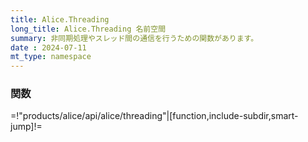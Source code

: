 ```yaml
---
title: Alice.Threading
long_title: Alice.Threading 名前空間
summary: 非同期処理やスレッド間の通信を行うための関数があります。
date : 2024-07-11
mt_type: namespace
---
```


### 関数

=!"products/alice/api/alice/threading"|[function,include-subdir,smart-jump]!=
